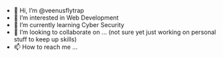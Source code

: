 - 👋 Hi, I’m @veenusflytrap
- 👀 I’m interested in Web Development
- 🌱 I’m currently learning Cyber Security
- 💞️ I’m looking to collaborate on ... (not sure yet just working on personal stuff to keep up skills)
- 📫 How to reach me ...
